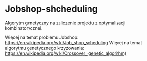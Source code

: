 # Jobshop-shcheduling
Algorytm genetyczny na zaliczenie projektu z optymalizacji kombinatorycznej.

Więcej na temat problemu Jobshop:
https://en.wikipedia.org/wiki/Job_shop_scheduling
Więcej na temat algorytmu genetycznego krzyżowania:
https://en.wikipedia.org/wiki/Crossover_(genetic_algorithm)
